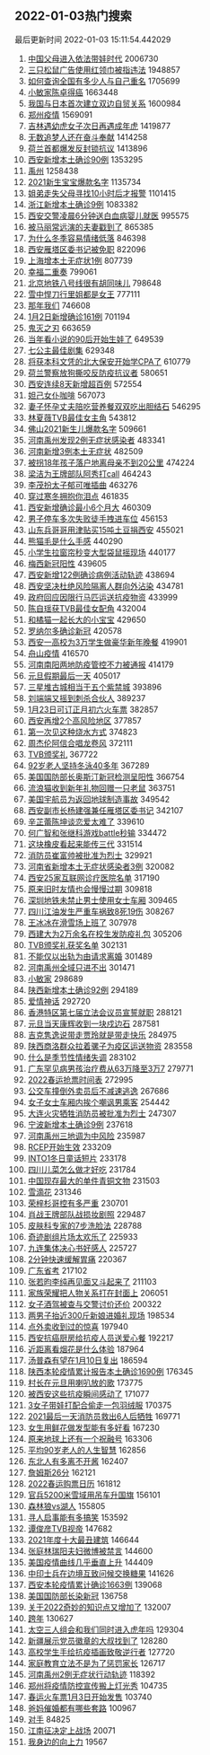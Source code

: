 ## 2022-01-03热门搜索 
最后更新时间 2022-01-03 15:11:54.442029 
1. [中国父母进入依法带娃时代](https://s.weibo.com/weibo?q=%23%E4%B8%AD%E5%9B%BD%E7%88%B6%E6%AF%8D%E8%BF%9B%E5%85%A5%E4%BE%9D%E6%B3%95%E5%B8%A6%E5%A8%83%E6%97%B6%E4%BB%A3%23&Refer=top) 2006730
1. [三只松鼠广告使用红领巾被指违法](https://s.weibo.com/weibo?q=%23%E4%B8%89%E5%8F%AA%E6%9D%BE%E9%BC%A0%E5%B9%BF%E5%91%8A%E4%BD%BF%E7%94%A8%E7%BA%A2%E9%A2%86%E5%B7%BE%E8%A2%AB%E6%8C%87%E8%BF%9D%E6%B3%95%23&Refer=top) 1948857
1. [如何查询全国有多少人与自己重名](https://s.weibo.com/weibo?q=%23%E5%A6%82%E4%BD%95%E6%9F%A5%E8%AF%A2%E5%85%A8%E5%9B%BD%E6%9C%89%E5%A4%9A%E5%B0%91%E4%BA%BA%E4%B8%8E%E8%87%AA%E5%B7%B1%E9%87%8D%E5%90%8D%23&Refer=top) 1705699
1. [小敏家陈卓得癌](https://s.weibo.com/weibo?q=%23%E5%B0%8F%E6%95%8F%E5%AE%B6%E9%99%88%E5%8D%93%E5%BE%97%E7%99%8C%23&Refer=top) 1663448
1. [我国与日本首次建立双边自贸关系](https://s.weibo.com/weibo?q=%23%E6%88%91%E5%9B%BD%E4%B8%8E%E6%97%A5%E6%9C%AC%E9%A6%96%E6%AC%A1%E5%BB%BA%E7%AB%8B%E5%8F%8C%E8%BE%B9%E8%87%AA%E8%B4%B8%E5%85%B3%E7%B3%BB%23&Refer=top) 1600984
1. [郑州疫情](https://s.weibo.com/weibo?q=%E9%83%91%E5%B7%9E%E7%96%AB%E6%83%85&Refer=top) 1569091
1. [吉林遇幼虎女子次日再遇成年虎](https://s.weibo.com/weibo?q=%23%E5%90%89%E6%9E%97%E9%81%87%E5%B9%BC%E8%99%8E%E5%A5%B3%E5%AD%90%E6%AC%A1%E6%97%A5%E5%86%8D%E9%81%87%E6%88%90%E5%B9%B4%E8%99%8E%23&Refer=top) 1419877
1. [无数追梦人还在奋斗奉献](https://s.weibo.com/weibo?q=%23%E6%97%A0%E6%95%B0%E8%BF%BD%E6%A2%A6%E4%BA%BA%E8%BF%98%E5%9C%A8%E5%A5%8B%E6%96%97%E5%A5%89%E7%8C%AE%23&Refer=top) 1414258
1. [荷兰首都爆发反封锁抗议](https://s.weibo.com/weibo?q=%23%E8%8D%B7%E5%85%B0%E9%A6%96%E9%83%BD%E7%88%86%E5%8F%91%E5%8F%8D%E5%B0%81%E9%94%81%E6%8A%97%E8%AE%AE%23&Refer=top) 1413896
1. [西安新增本土确诊90例](https://s.weibo.com/weibo?q=%23%E8%A5%BF%E5%AE%89%E6%96%B0%E5%A2%9E%E6%9C%AC%E5%9C%9F%E7%A1%AE%E8%AF%8A90%E4%BE%8B%23&Refer=top) 1353295
1. [禹州](https://s.weibo.com/weibo?q=%E7%A6%B9%E5%B7%9E&Refer=top) 1258438
1. [2021新生宝宝爆款名字](https://s.weibo.com/weibo?q=%232021%E6%96%B0%E7%94%9F%E5%AE%9D%E5%AE%9D%E7%88%86%E6%AC%BE%E5%90%8D%E5%AD%97%23&Refer=top) 1135734
1. [姐弟走失父母寻找10小时后才报警](https://s.weibo.com/weibo?q=%23%E5%A7%90%E5%BC%9F%E8%B5%B0%E5%A4%B1%E7%88%B6%E6%AF%8D%E5%AF%BB%E6%89%BE10%E5%B0%8F%E6%97%B6%E5%90%8E%E6%89%8D%E6%8A%A5%E8%AD%A6%23&Refer=top) 1101415
1. [浙江新增本土确诊9例](https://s.weibo.com/weibo?q=%E6%B5%99%E6%B1%9F%E6%96%B0%E5%A2%9E%E6%9C%AC%E5%9C%9F%E7%A1%AE%E8%AF%8A9%E4%BE%8B&Refer=top) 1083382
1. [西安交警凌晨6分钟送白血病婴儿就医](https://s.weibo.com/weibo?q=%23%E8%A5%BF%E5%AE%89%E4%BA%A4%E8%AD%A6%E5%87%8C%E6%99%A86%E5%88%86%E9%92%9F%E9%80%81%E7%99%BD%E8%A1%80%E7%97%85%E5%A9%B4%E5%84%BF%E5%B0%B1%E5%8C%BB%23&Refer=top) 995575
1. [被马丽常远演的夫妻戳到了](https://s.weibo.com/weibo?q=%23%E8%A2%AB%E9%A9%AC%E4%B8%BD%E5%B8%B8%E8%BF%9C%E6%BC%94%E7%9A%84%E5%A4%AB%E5%A6%BB%E6%88%B3%E5%88%B0%E4%BA%86%23&Refer=top) 865385
1. [为什么冬季容易情绪低落](https://s.weibo.com/weibo?q=%23%E4%B8%BA%E4%BB%80%E4%B9%88%E5%86%AC%E5%AD%A3%E5%AE%B9%E6%98%93%E6%83%85%E7%BB%AA%E4%BD%8E%E8%90%BD%23&Refer=top) 846398
1. [西安雁塔区委书记被免职](https://s.weibo.com/weibo?q=%23%E8%A5%BF%E5%AE%89%E9%9B%81%E5%A1%94%E5%8C%BA%E5%A7%94%E4%B9%A6%E8%AE%B0%E8%A2%AB%E5%85%8D%E8%81%8C%23&Refer=top) 822096
1. [上海增本土无症状1例](https://s.weibo.com/weibo?q=%23%E4%B8%8A%E6%B5%B7%E5%A2%9E%E6%9C%AC%E5%9C%9F%E6%97%A0%E7%97%87%E7%8A%B61%E4%BE%8B%23&Refer=top) 807739
1. [幸福二重奏](https://s.weibo.com/weibo?q=%E5%B9%B8%E7%A6%8F%E4%BA%8C%E9%87%8D%E5%A5%8F&Refer=top) 799061
1. [北京地铁八号线很有胡同味儿](https://s.weibo.com/weibo?q=%23%E5%8C%97%E4%BA%AC%E5%9C%B0%E9%93%81%E5%85%AB%E5%8F%B7%E7%BA%BF%E5%BE%88%E6%9C%89%E8%83%A1%E5%90%8C%E5%91%B3%E5%84%BF%23&Refer=top) 798648
1. [雪中悍刀行里姐都是女王](https://s.weibo.com/weibo?q=%23%E9%9B%AA%E4%B8%AD%E6%82%8D%E5%88%80%E8%A1%8C%E9%87%8C%E5%A7%90%E9%83%BD%E6%98%AF%E5%A5%B3%E7%8E%8B%23&Refer=top) 777111
1. [那年我们](https://s.weibo.com/weibo?q=%E9%82%A3%E5%B9%B4%E6%88%91%E4%BB%AC&Refer=top) 746608
1. [1月2日新增确诊161例](https://s.weibo.com/weibo?q=%231%E6%9C%882%E6%97%A5%E6%96%B0%E5%A2%9E%E7%A1%AE%E8%AF%8A161%E4%BE%8B%23&Refer=top) 701194
1. [鬼灭之刃](https://s.weibo.com/weibo?q=%E9%AC%BC%E7%81%AD%E4%B9%8B%E5%88%83&Refer=top) 663659
1. [当年看小说的90后开始生娃了](https://s.weibo.com/weibo?q=%23%E5%BD%93%E5%B9%B4%E7%9C%8B%E5%B0%8F%E8%AF%B4%E7%9A%8490%E5%90%8E%E5%BC%80%E5%A7%8B%E7%94%9F%E5%A8%83%E4%BA%86%23&Refer=top) 649539
1. [七公主最佳剧集](https://s.weibo.com/weibo?q=%E4%B8%83%E5%85%AC%E4%B8%BB%E6%9C%80%E4%BD%B3%E5%89%A7%E9%9B%86&Refer=top) 629348
1. [将获本科文凭的北大保安开始学CPA了](https://s.weibo.com/weibo?q=%23%E5%B0%86%E8%8E%B7%E6%9C%AC%E7%A7%91%E6%96%87%E5%87%AD%E7%9A%84%E5%8C%97%E5%A4%A7%E4%BF%9D%E5%AE%89%E5%BC%80%E5%A7%8B%E5%AD%A6CPA%E4%BA%86%23&Refer=top) 610779
1. [荷兰警察放狗撕咬反防疫抗议者](https://s.weibo.com/weibo?q=%23%E8%8D%B7%E5%85%B0%E8%AD%A6%E5%AF%9F%E6%94%BE%E7%8B%97%E6%92%95%E5%92%AC%E5%8F%8D%E9%98%B2%E7%96%AB%E6%8A%97%E8%AE%AE%E8%80%85%23&Refer=top) 580651
1. [西安连续8天新增超百例](https://s.weibo.com/weibo?q=%23%E8%A5%BF%E5%AE%89%E8%BF%9E%E7%BB%AD8%E5%A4%A9%E6%96%B0%E5%A2%9E%E8%B6%85%E7%99%BE%E4%BE%8B%23&Refer=top) 572554
1. [妲己女仆咖啡](https://s.weibo.com/weibo?q=%23%E5%A6%B2%E5%B7%B1%E5%A5%B3%E4%BB%86%E5%92%96%E5%95%A1%23&Refer=top) 567073
1. [妻子怀孕丈夫陪吃营养餐双双吃出胆结石](https://s.weibo.com/weibo?q=%23%E5%A6%BB%E5%AD%90%E6%80%80%E5%AD%95%E4%B8%88%E5%A4%AB%E9%99%AA%E5%90%83%E8%90%A5%E5%85%BB%E9%A4%90%E5%8F%8C%E5%8F%8C%E5%90%83%E5%87%BA%E8%83%86%E7%BB%93%E7%9F%B3%23&Refer=top) 546295
1. [林夏薇TVB最佳女主角](https://s.weibo.com/weibo?q=%23%E6%9E%97%E5%A4%8F%E8%96%87TVB%E6%9C%80%E4%BD%B3%E5%A5%B3%E4%B8%BB%E8%A7%92%23&Refer=top) 543812
1. [佛山2021新生儿爆款名字](https://s.weibo.com/weibo?q=%E4%BD%9B%E5%B1%B12021%E6%96%B0%E7%94%9F%E5%84%BF%E7%88%86%E6%AC%BE%E5%90%8D%E5%AD%97&Refer=top) 509661
1. [河南禹州发现2例无症状感染者](https://s.weibo.com/weibo?q=%E6%B2%B3%E5%8D%97%E7%A6%B9%E5%B7%9E%E5%8F%91%E7%8E%B02%E4%BE%8B%E6%97%A0%E7%97%87%E7%8A%B6%E6%84%9F%E6%9F%93%E8%80%85&Refer=top) 483341
1. [河南新增3例本土无症状](https://s.weibo.com/weibo?q=%23%E6%B2%B3%E5%8D%97%E6%96%B0%E5%A2%9E3%E4%BE%8B%E6%9C%AC%E5%9C%9F%E6%97%A0%E7%97%87%E7%8A%B6%23&Refer=top) 482509
1. [被拐18年孩子落户地离母亲不到20公里](https://s.weibo.com/weibo?q=%23%E8%A2%AB%E6%8B%9018%E5%B9%B4%E5%AD%A9%E5%AD%90%E8%90%BD%E6%88%B7%E5%9C%B0%E7%A6%BB%E6%AF%8D%E4%BA%B2%E4%B8%8D%E5%88%B020%E5%85%AC%E9%87%8C%23&Refer=top) 474224
1. [梁洁为王牌部队阿秀打call](https://s.weibo.com/weibo?q=%E6%A2%81%E6%B4%81%E4%B8%BA%E7%8E%8B%E7%89%8C%E9%83%A8%E9%98%9F%E9%98%BF%E7%A7%80%E6%89%93call&Refer=top) 464243
1. [李茂扮太子郁可唯插曲](https://s.weibo.com/weibo?q=%23%E6%9D%8E%E8%8C%82%E6%89%AE%E5%A4%AA%E5%AD%90%E9%83%81%E5%8F%AF%E5%94%AF%E6%8F%92%E6%9B%B2%23&Refer=top) 463276
1. [穿过寒冬拥抱你泪点](https://s.weibo.com/weibo?q=%23%E7%A9%BF%E8%BF%87%E5%AF%92%E5%86%AC%E6%8B%A5%E6%8A%B1%E4%BD%A0%E6%B3%AA%E7%82%B9%23&Refer=top) 461835
1. [西安新增确诊最小6个月大](https://s.weibo.com/weibo?q=%23%E8%A5%BF%E5%AE%89%E6%96%B0%E5%A2%9E%E7%A1%AE%E8%AF%8A%E6%9C%80%E5%B0%8F6%E4%B8%AA%E6%9C%88%E5%A4%A7%23&Refer=top) 460309
1. [男子停车多次失败徒手拽进车位](https://s.weibo.com/weibo?q=%23%E7%94%B7%E5%AD%90%E5%81%9C%E8%BD%A6%E5%A4%9A%E6%AC%A1%E5%A4%B1%E8%B4%A5%E5%BE%92%E6%89%8B%E6%8B%BD%E8%BF%9B%E8%BD%A6%E4%BD%8D%23&Refer=top) 456153
1. [山东兵哥哥用津贴买15吨土豆捐西安](https://s.weibo.com/weibo?q=%23%E5%B1%B1%E4%B8%9C%E5%85%B5%E5%93%A5%E5%93%A5%E7%94%A8%E6%B4%A5%E8%B4%B4%E4%B9%B015%E5%90%A8%E5%9C%9F%E8%B1%86%E6%8D%90%E8%A5%BF%E5%AE%89%23&Refer=top) 455021
1. [熊猫毛是什么手感](https://s.weibo.com/weibo?q=%23%E7%86%8A%E7%8C%AB%E6%AF%9B%E6%98%AF%E4%BB%80%E4%B9%88%E6%89%8B%E6%84%9F%23&Refer=top) 440290
1. [小学生拉窗帘秒变大型袋鼠摇现场](https://s.weibo.com/weibo?q=%23%E5%B0%8F%E5%AD%A6%E7%94%9F%E6%8B%89%E7%AA%97%E5%B8%98%E7%A7%92%E5%8F%98%E5%A4%A7%E5%9E%8B%E8%A2%8B%E9%BC%A0%E6%91%87%E7%8E%B0%E5%9C%BA%23&Refer=top) 440177
1. [梅西新冠阳性](https://s.weibo.com/weibo?q=%23%E6%A2%85%E8%A5%BF%E6%96%B0%E5%86%A0%E9%98%B3%E6%80%A7%23&Refer=top) 439605
1. [西安新增122例确诊病例活动轨迹](https://s.weibo.com/weibo?q=%23%E8%A5%BF%E5%AE%89%E6%96%B0%E5%A2%9E122%E4%BE%8B%E7%A1%AE%E8%AF%8A%E7%97%85%E4%BE%8B%E6%B4%BB%E5%8A%A8%E8%BD%A8%E8%BF%B9%23&Refer=top) 438694
1. [西安坚决杜绝风险隔离人群向外沾染](https://s.weibo.com/weibo?q=%23%E8%A5%BF%E5%AE%89%E5%9D%9A%E5%86%B3%E6%9D%9C%E7%BB%9D%E9%A3%8E%E9%99%A9%E9%9A%94%E7%A6%BB%E4%BA%BA%E7%BE%A4%E5%90%91%E5%A4%96%E6%B2%BE%E6%9F%93%23&Refer=top) 434781
1. [政府回应因限行马匹运送抗疫物资](https://s.weibo.com/weibo?q=%23%E6%94%BF%E5%BA%9C%E5%9B%9E%E5%BA%94%E5%9B%A0%E9%99%90%E8%A1%8C%E9%A9%AC%E5%8C%B9%E8%BF%90%E9%80%81%E6%8A%97%E7%96%AB%E7%89%A9%E8%B5%84%23&Refer=top) 433999
1. [陈自瑶获TVB最佳女配角](https://s.weibo.com/weibo?q=%E9%99%88%E8%87%AA%E7%91%B6%E8%8E%B7TVB%E6%9C%80%E4%BD%B3%E5%A5%B3%E9%85%8D%E8%A7%92&Refer=top) 432004
1. [和橘猫一起长大的小宝宝](https://s.weibo.com/weibo?q=%E5%92%8C%E6%A9%98%E7%8C%AB%E4%B8%80%E8%B5%B7%E9%95%BF%E5%A4%A7%E7%9A%84%E5%B0%8F%E5%AE%9D%E5%AE%9D&Refer=top) 429650
1. [罗纳尔多确诊新冠](https://s.weibo.com/weibo?q=%23%E7%BD%97%E7%BA%B3%E5%B0%94%E5%A4%9A%E7%A1%AE%E8%AF%8A%E6%96%B0%E5%86%A0%23&Refer=top) 420578
1. [西安一高校为3万学生做豪华新年晚餐](https://s.weibo.com/weibo?q=%23%E8%A5%BF%E5%AE%89%E4%B8%80%E9%AB%98%E6%A0%A1%E4%B8%BA3%E4%B8%87%E5%AD%A6%E7%94%9F%E5%81%9A%E8%B1%AA%E5%8D%8E%E6%96%B0%E5%B9%B4%E6%99%9A%E9%A4%90%23&Refer=top) 419901
1. [舟山疫情](https://s.weibo.com/weibo?q=%E8%88%9F%E5%B1%B1%E7%96%AB%E6%83%85&Refer=top) 416570
1. [河南南阳两地防疫管控不力被通报](https://s.weibo.com/weibo?q=%23%E6%B2%B3%E5%8D%97%E5%8D%97%E9%98%B3%E4%B8%A4%E5%9C%B0%E9%98%B2%E7%96%AB%E7%AE%A1%E6%8E%A7%E4%B8%8D%E5%8A%9B%E8%A2%AB%E9%80%9A%E6%8A%A5%23&Refer=top) 414179
1. [元旦假期最后一天](https://s.weibo.com/weibo?q=%23%E5%85%83%E6%97%A6%E5%81%87%E6%9C%9F%E6%9C%80%E5%90%8E%E4%B8%80%E5%A4%A9%23&Refer=top) 405017
1. [三星堆古城相当于五个紫禁城](https://s.weibo.com/weibo?q=%23%E4%B8%89%E6%98%9F%E5%A0%86%E5%8F%A4%E5%9F%8E%E7%9B%B8%E5%BD%93%E4%BA%8E%E4%BA%94%E4%B8%AA%E7%B4%AB%E7%A6%81%E5%9F%8E%23&Refer=top) 393896
1. [刘端端又摇到刺杀合伙人](https://s.weibo.com/weibo?q=%23%E5%88%98%E7%AB%AF%E7%AB%AF%E5%8F%88%E6%91%87%E5%88%B0%E5%88%BA%E6%9D%80%E5%90%88%E4%BC%99%E4%BA%BA%23&Refer=top) 389237
1. [1月23日可订正月初六火车票](https://s.weibo.com/weibo?q=%231%E6%9C%8823%E6%97%A5%E5%8F%AF%E8%AE%A2%E6%AD%A3%E6%9C%88%E5%88%9D%E5%85%AD%E7%81%AB%E8%BD%A6%E7%A5%A8%23&Refer=top) 382857
1. [西安再增2个高风险地区](https://s.weibo.com/weibo?q=%23%E8%A5%BF%E5%AE%89%E5%86%8D%E5%A2%9E2%E4%B8%AA%E9%AB%98%E9%A3%8E%E9%99%A9%E5%9C%B0%E5%8C%BA%23&Refer=top) 377857
1. [第一次见这种烧水方式](https://s.weibo.com/weibo?q=%23%E7%AC%AC%E4%B8%80%E6%AC%A1%E8%A7%81%E8%BF%99%E7%A7%8D%E7%83%A7%E6%B0%B4%E6%96%B9%E5%BC%8F%23&Refer=top) 374823
1. [周杰伦阿信合唱龙卷风](https://s.weibo.com/weibo?q=%23%E5%91%A8%E6%9D%B0%E4%BC%A6%E9%98%BF%E4%BF%A1%E5%90%88%E5%94%B1%E9%BE%99%E5%8D%B7%E9%A3%8E%23&Refer=top) 372111
1. [TVB颁奖礼](https://s.weibo.com/weibo?q=TVB%E9%A2%81%E5%A5%96%E7%A4%BC&Refer=top) 367722
1. [92岁老人坚持冬泳40多年](https://s.weibo.com/weibo?q=%2392%E5%B2%81%E8%80%81%E4%BA%BA%E5%9D%9A%E6%8C%81%E5%86%AC%E6%B3%B340%E5%A4%9A%E5%B9%B4%23&Refer=top) 367289
1. [美国国防部长奥斯汀新冠检测呈阳性](https://s.weibo.com/weibo?q=%23%E7%BE%8E%E5%9B%BD%E5%9B%BD%E9%98%B2%E9%83%A8%E9%95%BF%E5%A5%A5%E6%96%AF%E6%B1%80%E6%96%B0%E5%86%A0%E6%A3%80%E6%B5%8B%E5%91%88%E9%98%B3%E6%80%A7%23&Refer=top) 366754
1. [流浪猫收到新年礼物回赠一只老鼠](https://s.weibo.com/weibo?q=%23%E6%B5%81%E6%B5%AA%E7%8C%AB%E6%94%B6%E5%88%B0%E6%96%B0%E5%B9%B4%E7%A4%BC%E7%89%A9%E5%9B%9E%E8%B5%A0%E4%B8%80%E5%8F%AA%E8%80%81%E9%BC%A0%23&Refer=top) 363751
1. [美国宇航员为返回地球制造事故](https://s.weibo.com/weibo?q=%23%E7%BE%8E%E5%9B%BD%E5%AE%87%E8%88%AA%E5%91%98%E4%B8%BA%E8%BF%94%E5%9B%9E%E5%9C%B0%E7%90%83%E5%88%B6%E9%80%A0%E4%BA%8B%E6%95%85%23&Refer=top) 349542
1. [西安副市长杨建强兼任雁塔区委书记](https://s.weibo.com/weibo?q=%23%E8%A5%BF%E5%AE%89%E5%89%AF%E5%B8%82%E9%95%BF%E6%9D%A8%E5%BB%BA%E5%BC%BA%E5%85%BC%E4%BB%BB%E9%9B%81%E5%A1%94%E5%8C%BA%E5%A7%94%E4%B9%A6%E8%AE%B0%23&Refer=top) 342107
1. [辛芷蕾陈坤谈恋爱太难了](https://s.weibo.com/weibo?q=%23%E8%BE%9B%E8%8A%B7%E8%95%BE%E9%99%88%E5%9D%A4%E8%B0%88%E6%81%8B%E7%88%B1%E5%A4%AA%E9%9A%BE%E4%BA%86%23&Refer=top) 339610
1. [何广智和张继科游戏battle秒输](https://s.weibo.com/weibo?q=%E4%BD%95%E5%B9%BF%E6%99%BA%E5%92%8C%E5%BC%A0%E7%BB%A7%E7%A7%91%E6%B8%B8%E6%88%8Fbattle%E7%A7%92%E8%BE%93&Refer=top) 334472
1. [这块橡皮看起来能传三代](https://s.weibo.com/weibo?q=%23%E8%BF%99%E5%9D%97%E6%A9%A1%E7%9A%AE%E7%9C%8B%E8%B5%B7%E6%9D%A5%E8%83%BD%E4%BC%A0%E4%B8%89%E4%BB%A3%23&Refer=top) 331514
1. [消防员崔富帅被批准为烈士](https://s.weibo.com/weibo?q=%23%E6%B6%88%E9%98%B2%E5%91%98%E5%B4%94%E5%AF%8C%E5%B8%85%E8%A2%AB%E6%89%B9%E5%87%86%E4%B8%BA%E7%83%88%E5%A3%AB%23&Refer=top) 329921
1. [河南省新增本土无症状感染者3例](https://s.weibo.com/weibo?q=%23%E6%B2%B3%E5%8D%97%E7%9C%81%E6%96%B0%E5%A2%9E%E6%9C%AC%E5%9C%9F%E6%97%A0%E7%97%87%E7%8A%B6%E6%84%9F%E6%9F%93%E8%80%853%E4%BE%8B%23&Refer=top) 320082
1. [西安25家互联网诊疗医院名单](https://s.weibo.com/weibo?q=%23%E8%A5%BF%E5%AE%8925%E5%AE%B6%E4%BA%92%E8%81%94%E7%BD%91%E8%AF%8A%E7%96%97%E5%8C%BB%E9%99%A2%E5%90%8D%E5%8D%95%23&Refer=top) 317190
1. [原来旧时友情也会慢慢过期](https://s.weibo.com/weibo?q=%23%E5%8E%9F%E6%9D%A5%E6%97%A7%E6%97%B6%E5%8F%8B%E6%83%85%E4%B9%9F%E4%BC%9A%E6%85%A2%E6%85%A2%E8%BF%87%E6%9C%9F%23&Refer=top) 309818
1. [深圳地铁未禁止男士使用女士车厢](https://s.weibo.com/weibo?q=%23%E6%B7%B1%E5%9C%B3%E5%9C%B0%E9%93%81%E6%9C%AA%E7%A6%81%E6%AD%A2%E7%94%B7%E5%A3%AB%E4%BD%BF%E7%94%A8%E5%A5%B3%E5%A3%AB%E8%BD%A6%E5%8E%A2%23&Refer=top) 309465
1. [四川江油发生严重车祸致8死19伤](https://s.weibo.com/weibo?q=%23%E5%9B%9B%E5%B7%9D%E6%B1%9F%E6%B2%B9%E5%8F%91%E7%94%9F%E4%B8%A5%E9%87%8D%E8%BD%A6%E7%A5%B8%E8%87%B48%E6%AD%BB19%E4%BC%A4%23&Refer=top) 308267
1. [王冰冰在滑雪场上班了](https://s.weibo.com/weibo?q=%23%E7%8E%8B%E5%86%B0%E5%86%B0%E5%9C%A8%E6%BB%91%E9%9B%AA%E5%9C%BA%E4%B8%8A%E7%8F%AD%E4%BA%86%23&Refer=top) 307978
1. [西建大为2万余名在校生发防疫礼包](https://s.weibo.com/weibo?q=%23%E8%A5%BF%E5%BB%BA%E5%A4%A7%E4%B8%BA2%E4%B8%87%E4%BD%99%E5%90%8D%E5%9C%A8%E6%A0%A1%E7%94%9F%E5%8F%91%E9%98%B2%E7%96%AB%E7%A4%BC%E5%8C%85%23&Refer=top) 305206
1. [TVB颁奖礼获奖名单](https://s.weibo.com/weibo?q=%23TVB%E9%A2%81%E5%A5%96%E7%A4%BC%E8%8E%B7%E5%A5%96%E5%90%8D%E5%8D%95%23&Refer=top) 302131
1. [不能仅以出轨为由请求离婚](https://s.weibo.com/weibo?q=%23%E4%B8%8D%E8%83%BD%E4%BB%85%E4%BB%A5%E5%87%BA%E8%BD%A8%E4%B8%BA%E7%94%B1%E8%AF%B7%E6%B1%82%E7%A6%BB%E5%A9%9A%23&Refer=top) 301489
1. [河南禹州全域只进不出](https://s.weibo.com/weibo?q=%23%E6%B2%B3%E5%8D%97%E7%A6%B9%E5%B7%9E%E5%85%A8%E5%9F%9F%E5%8F%AA%E8%BF%9B%E4%B8%8D%E5%87%BA%23&Refer=top) 301471
1. [小敏家](https://s.weibo.com/weibo?q=%E5%B0%8F%E6%95%8F%E5%AE%B6&Refer=top) 298689
1. [陕西新增本土确诊92例](https://s.weibo.com/weibo?q=%23%E9%99%95%E8%A5%BF%E6%96%B0%E5%A2%9E%E6%9C%AC%E5%9C%9F%E7%A1%AE%E8%AF%8A92%E4%BE%8B%23&Refer=top) 294189
1. [爱情神话](https://s.weibo.com/weibo?q=%E7%88%B1%E6%83%85%E7%A5%9E%E8%AF%9D&Refer=top) 292720
1. [香港特区第七届立法会议员宣誓就职](https://s.weibo.com/weibo?q=%E9%A6%99%E6%B8%AF%E7%89%B9%E5%8C%BA%E7%AC%AC%E4%B8%83%E5%B1%8A%E7%AB%8B%E6%B3%95%E4%BC%9A%E8%AE%AE%E5%91%98%E5%AE%A3%E8%AA%93%E5%B0%B1%E8%81%8C&Refer=top) 288121
1. [元旦当天康辉收到一块戍边石](https://s.weibo.com/weibo?q=%23%E5%85%83%E6%97%A6%E5%BD%93%E5%A4%A9%E5%BA%B7%E8%BE%89%E6%94%B6%E5%88%B0%E4%B8%80%E5%9D%97%E6%88%8D%E8%BE%B9%E7%9F%B3%23&Refer=top) 287581
1. [吉克隽逸说带走贾玲就是带走快乐](https://s.weibo.com/weibo?q=%23%E5%90%89%E5%85%8B%E9%9A%BD%E9%80%B8%E8%AF%B4%E5%B8%A6%E8%B5%B0%E8%B4%BE%E7%8E%B2%E5%B0%B1%E6%98%AF%E5%B8%A6%E8%B5%B0%E5%BF%AB%E4%B9%90%23&Refer=top) 284975
1. [陕西商洛群众拉着骡子为疫区运送物资](https://s.weibo.com/weibo?q=%E9%99%95%E8%A5%BF%E5%95%86%E6%B4%9B%E7%BE%A4%E4%BC%97%E6%8B%89%E7%9D%80%E9%AA%A1%E5%AD%90%E4%B8%BA%E7%96%AB%E5%8C%BA%E8%BF%90%E9%80%81%E7%89%A9%E8%B5%84&Refer=top) 283558
1. [什么是季节性情绪失调](https://s.weibo.com/weibo?q=%23%E4%BB%80%E4%B9%88%E6%98%AF%E5%AD%A3%E8%8A%82%E6%80%A7%E6%83%85%E7%BB%AA%E5%A4%B1%E8%B0%83%23&Refer=top) 283102
1. [广东罕见病男孩治疗费从63万降至3万7](https://s.weibo.com/weibo?q=%23%E5%B9%BF%E4%B8%9C%E7%BD%95%E8%A7%81%E7%97%85%E7%94%B7%E5%AD%A9%E6%B2%BB%E7%96%97%E8%B4%B9%E4%BB%8E63%E4%B8%87%E9%99%8D%E8%87%B33%E4%B8%877%23&Refer=top) 279771
1. [2022春运抢票时间表](https://s.weibo.com/weibo?q=%232022%E6%98%A5%E8%BF%90%E6%8A%A2%E7%A5%A8%E6%97%B6%E9%97%B4%E8%A1%A8%23&Refer=top) 272995
1. [公交车撞倒外卖员后不减速逃逸](https://s.weibo.com/weibo?q=%23%E5%85%AC%E4%BA%A4%E8%BD%A6%E6%92%9E%E5%80%92%E5%A4%96%E5%8D%96%E5%91%98%E5%90%8E%E4%B8%8D%E5%87%8F%E9%80%9F%E9%80%83%E9%80%B8%23&Refer=top) 267686
1. [女子女士车厢内挨个嘲讽男乘客](https://s.weibo.com/weibo?q=%23%E5%A5%B3%E5%AD%90%E5%A5%B3%E5%A3%AB%E8%BD%A6%E5%8E%A2%E5%86%85%E6%8C%A8%E4%B8%AA%E5%98%B2%E8%AE%BD%E7%94%B7%E4%B9%98%E5%AE%A2%23&Refer=top) 254442
1. [大连火灾牺牲消防员被批准为烈士](https://s.weibo.com/weibo?q=%23%E5%A4%A7%E8%BF%9E%E7%81%AB%E7%81%BE%E7%89%BA%E7%89%B2%E6%B6%88%E9%98%B2%E5%91%98%E8%A2%AB%E6%89%B9%E5%87%86%E4%B8%BA%E7%83%88%E5%A3%AB%23&Refer=top) 247307
1. [宁波新增本土确诊9例](https://s.weibo.com/weibo?q=%23%E5%AE%81%E6%B3%A2%E6%96%B0%E5%A2%9E%E6%9C%AC%E5%9C%9F%E7%A1%AE%E8%AF%8A9%E4%BE%8B%23&Refer=top) 237618
1. [河南禹州三地调为中风险](https://s.weibo.com/weibo?q=%23%E6%B2%B3%E5%8D%97%E7%A6%B9%E5%B7%9E%E4%B8%89%E5%9C%B0%E8%B0%83%E4%B8%BA%E4%B8%AD%E9%A3%8E%E9%99%A9%23&Refer=top) 235987
1. [RCEP开始生效](https://s.weibo.com/weibo?q=RCEP%E5%BC%80%E5%A7%8B%E7%94%9F%E6%95%88&Refer=top) 233209
1. [INTO1冬日童话短片](https://s.weibo.com/weibo?q=%23INTO1%E5%86%AC%E6%97%A5%E7%AB%A5%E8%AF%9D%E7%9F%AD%E7%89%87%23&Refer=top) 233178
1. [四川儿菜怎么做才好吃](https://s.weibo.com/weibo?q=%23%E5%9B%9B%E5%B7%9D%E5%84%BF%E8%8F%9C%E6%80%8E%E4%B9%88%E5%81%9A%E6%89%8D%E5%A5%BD%E5%90%83%23&Refer=top) 231784
1. [中国现存最大的单件青铜文物](https://s.weibo.com/weibo?q=%23%E4%B8%AD%E5%9B%BD%E7%8E%B0%E5%AD%98%E6%9C%80%E5%A4%A7%E7%9A%84%E5%8D%95%E4%BB%B6%E9%9D%92%E9%93%9C%E6%96%87%E7%89%A9%23&Refer=top) 231503
1. [雪滴花](https://s.weibo.com/weibo?q=%E9%9B%AA%E6%BB%B4%E8%8A%B1&Refer=top) 231346
1. [荣梓杉哥控有多严重](https://s.weibo.com/weibo?q=%23%E8%8D%A3%E6%A2%93%E6%9D%89%E5%93%A5%E6%8E%A7%E6%9C%89%E5%A4%9A%E4%B8%A5%E9%87%8D%23&Refer=top) 230701
1. [肖战王牌部队战损妆剧照](https://s.weibo.com/weibo?q=%23%E8%82%96%E6%88%98%E7%8E%8B%E7%89%8C%E9%83%A8%E9%98%9F%E6%88%98%E6%8D%9F%E5%A6%86%E5%89%A7%E7%85%A7%23&Refer=top) 229487
1. [皮肤科专家的7步洗脸法](https://s.weibo.com/weibo?q=%23%E7%9A%AE%E8%82%A4%E7%A7%91%E4%B8%93%E5%AE%B6%E7%9A%847%E6%AD%A5%E6%B4%97%E8%84%B8%E6%B3%95%23&Refer=top) 228788
1. [奇迹剧组片场太欢乐了](https://s.weibo.com/weibo?q=%23%E5%A5%87%E8%BF%B9%E5%89%A7%E7%BB%84%E7%89%87%E5%9C%BA%E5%A4%AA%E6%AC%A2%E4%B9%90%E4%BA%86%23&Refer=top) 225933
1. [九连集体决心书好感人](https://s.weibo.com/weibo?q=%23%E4%B9%9D%E8%BF%9E%E9%9B%86%E4%BD%93%E5%86%B3%E5%BF%83%E4%B9%A6%E5%A5%BD%E6%84%9F%E4%BA%BA%23&Refer=top) 225727
1. [2分钟快速缓解胃痛](https://s.weibo.com/weibo?q=%232%E5%88%86%E9%92%9F%E5%BF%AB%E9%80%9F%E7%BC%93%E8%A7%A3%E8%83%83%E7%97%9B%23&Refer=top) 220367
1. [广东省考](https://s.weibo.com/weibo?q=%E5%B9%BF%E4%B8%9C%E7%9C%81%E8%80%83&Refer=top) 217102
1. [张若昀李纯再见面又斗起来了](https://s.weibo.com/weibo?q=%23%E5%BC%A0%E8%8B%A5%E6%98%80%E6%9D%8E%E7%BA%AF%E5%86%8D%E8%A7%81%E9%9D%A2%E5%8F%88%E6%96%97%E8%B5%B7%E6%9D%A5%E4%BA%86%23&Refer=top) 211103
1. [家族荣耀把人物关系打在封面上](https://s.weibo.com/weibo?q=%23%E5%AE%B6%E6%97%8F%E8%8D%A3%E8%80%80%E6%8A%8A%E4%BA%BA%E7%89%A9%E5%85%B3%E7%B3%BB%E6%89%93%E5%9C%A8%E5%B0%81%E9%9D%A2%E4%B8%8A%23&Refer=top) 206051
1. [女子酒驾被查与交警讨价还价](https://s.weibo.com/weibo?q=%23%E5%A5%B3%E5%AD%90%E9%85%92%E9%A9%BE%E8%A2%AB%E6%9F%A5%E4%B8%8E%E4%BA%A4%E8%AD%A6%E8%AE%A8%E4%BB%B7%E8%BF%98%E4%BB%B7%23&Refer=top) 200322
1. [两男子抬近300斤新娘进婚礼现场](https://s.weibo.com/weibo?q=%23%E4%B8%A4%E7%94%B7%E5%AD%90%E6%8A%AC%E8%BF%91300%E6%96%A4%E6%96%B0%E5%A8%98%E8%BF%9B%E5%A9%9A%E7%A4%BC%E7%8E%B0%E5%9C%BA%23&Refer=top) 198534
1. [点外卖收到过的惊喜](https://s.weibo.com/weibo?q=%23%E7%82%B9%E5%A4%96%E5%8D%96%E6%94%B6%E5%88%B0%E8%BF%87%E7%9A%84%E6%83%8A%E5%96%9C%23&Refer=top) 197940
1. [西安抗癌厨房给抗疫人员送爱心餐](https://s.weibo.com/weibo?q=%23%E8%A5%BF%E5%AE%89%E6%8A%97%E7%99%8C%E5%8E%A8%E6%88%BF%E7%BB%99%E6%8A%97%E7%96%AB%E4%BA%BA%E5%91%98%E9%80%81%E7%88%B1%E5%BF%83%E9%A4%90%23&Refer=top) 192217
1. [近距离看烟花是什么体验](https://s.weibo.com/weibo?q=%23%E8%BF%91%E8%B7%9D%E7%A6%BB%E7%9C%8B%E7%83%9F%E8%8A%B1%E6%98%AF%E4%BB%80%E4%B9%88%E4%BD%93%E9%AA%8C%23&Refer=top) 187964
1. [汤普森有望在1月10日复出](https://s.weibo.com/weibo?q=%23%E6%B1%A4%E6%99%AE%E6%A3%AE%E6%9C%89%E6%9C%9B%E5%9C%A81%E6%9C%8810%E6%97%A5%E5%A4%8D%E5%87%BA%23&Refer=top) 186594
1. [陕西本轮疫情累计报告本土确诊1690例](https://s.weibo.com/weibo?q=%23%E9%99%95%E8%A5%BF%E6%9C%AC%E8%BD%AE%E7%96%AB%E6%83%85%E7%B4%AF%E8%AE%A1%E6%8A%A5%E5%91%8A%E6%9C%AC%E5%9C%9F%E7%A1%AE%E8%AF%8A1690%E4%BE%8B%23&Refer=top) 176345
1. [村长在元旦用喇叭放的歌](https://s.weibo.com/weibo?q=%23%E6%9D%91%E9%95%BF%E5%9C%A8%E5%85%83%E6%97%A6%E7%94%A8%E5%96%87%E5%8F%AD%E6%94%BE%E7%9A%84%E6%AD%8C%23&Refer=top) 173775
1. [被西安这些抗疫瞬间感动了](https://s.weibo.com/weibo?q=%23%E8%A2%AB%E8%A5%BF%E5%AE%89%E8%BF%99%E4%BA%9B%E6%8A%97%E7%96%AB%E7%9E%AC%E9%97%B4%E6%84%9F%E5%8A%A8%E4%BA%86%23&Refer=top) 171077
1. [3女子带娃打配合偷走一包羽绒服](https://s.weibo.com/weibo?q=%233%E5%A5%B3%E5%AD%90%E5%B8%A6%E5%A8%83%E6%89%93%E9%85%8D%E5%90%88%E5%81%B7%E8%B5%B0%E4%B8%80%E5%8C%85%E7%BE%BD%E7%BB%92%E6%9C%8D%23&Refer=top) 170375
1. [2021最后一天消防员救出6人后牺牲](https://s.weibo.com/weibo?q=%232021%E6%9C%80%E5%90%8E%E4%B8%80%E5%A4%A9%E6%B6%88%E9%98%B2%E5%91%98%E6%95%91%E5%87%BA6%E4%BA%BA%E5%90%8E%E7%89%BA%E7%89%B2%23&Refer=top) 169771
1. [女生用鲜花做发型能有多好看](https://s.weibo.com/weibo?q=%23%E5%A5%B3%E7%94%9F%E7%94%A8%E9%B2%9C%E8%8A%B1%E5%81%9A%E5%8F%91%E5%9E%8B%E8%83%BD%E6%9C%89%E5%A4%9A%E5%A5%BD%E7%9C%8B%23&Refer=top) 167230
1. [原来地球上还有一个祝融号](https://s.weibo.com/weibo?q=%23%E5%8E%9F%E6%9D%A5%E5%9C%B0%E7%90%83%E4%B8%8A%E8%BF%98%E6%9C%89%E4%B8%80%E4%B8%AA%E7%A5%9D%E8%9E%8D%E5%8F%B7%23&Refer=top) 163306
1. [平均90岁老人的人生智慧](https://s.weibo.com/weibo?q=%23%E5%B9%B3%E5%9D%8790%E5%B2%81%E8%80%81%E4%BA%BA%E7%9A%84%E4%BA%BA%E7%94%9F%E6%99%BA%E6%85%A7%23&Refer=top) 162856
1. [东北人有多离不开酱](https://s.weibo.com/weibo?q=%23%E4%B8%9C%E5%8C%97%E4%BA%BA%E6%9C%89%E5%A4%9A%E7%A6%BB%E4%B8%8D%E5%BC%80%E9%85%B1%23&Refer=top) 162407
1. [詹姆斯26分](https://s.weibo.com/weibo?q=%23%E8%A9%B9%E5%A7%86%E6%96%AF26%E5%88%86%23&Refer=top) 162121
1. [2022春运购票日历](https://s.weibo.com/weibo?q=%232022%E6%98%A5%E8%BF%90%E8%B4%AD%E7%A5%A8%E6%97%A5%E5%8E%86%23&Refer=top) 161812
1. [官兵5200米雪域用吊车升国旗](https://s.weibo.com/weibo?q=%23%E5%AE%98%E5%85%B55200%E7%B1%B3%E9%9B%AA%E5%9F%9F%E7%94%A8%E5%90%8A%E8%BD%A6%E5%8D%87%E5%9B%BD%E6%97%97%23&Refer=top) 156101
1. [森林狼vs湖人](https://s.weibo.com/weibo?q=%23%E6%A3%AE%E6%9E%97%E7%8B%BCvs%E6%B9%96%E4%BA%BA%23&Refer=top) 155805
1. [寻人启事能有多搞笑](https://s.weibo.com/weibo?q=%23%E5%AF%BB%E4%BA%BA%E5%90%AF%E4%BA%8B%E8%83%BD%E6%9C%89%E5%A4%9A%E6%90%9E%E7%AC%91%23&Refer=top) 153592
1. [谭俊彦TVB视帝](https://s.weibo.com/weibo?q=%23%E8%B0%AD%E4%BF%8A%E5%BD%A6TVB%E8%A7%86%E5%B8%9D%23&Refer=top) 147682
1. [2021年度十大最丑建筑](https://s.weibo.com/weibo?q=%232021%E5%B9%B4%E5%BA%A6%E5%8D%81%E5%A4%A7%E6%9C%80%E4%B8%91%E5%BB%BA%E7%AD%91%23&Refer=top) 146644
1. [张庭林瑞阳夫妇微博被禁言](https://s.weibo.com/weibo?q=%23%E5%BC%A0%E5%BA%AD%E6%9E%97%E7%91%9E%E9%98%B3%E5%A4%AB%E5%A6%87%E5%BE%AE%E5%8D%9A%E8%A2%AB%E7%A6%81%E8%A8%80%23&Refer=top) 144600
1. [美国疫情曲线几乎垂直上升](https://s.weibo.com/weibo?q=%23%E7%BE%8E%E5%9B%BD%E7%96%AB%E6%83%85%E6%9B%B2%E7%BA%BF%E5%87%A0%E4%B9%8E%E5%9E%82%E7%9B%B4%E4%B8%8A%E5%8D%87%23&Refer=top) 144409
1. [中印士兵在边境互致问候交换糖果](https://s.weibo.com/weibo?q=%23%E4%B8%AD%E5%8D%B0%E5%A3%AB%E5%85%B5%E5%9C%A8%E8%BE%B9%E5%A2%83%E4%BA%92%E8%87%B4%E9%97%AE%E5%80%99%E4%BA%A4%E6%8D%A2%E7%B3%96%E6%9E%9C%23&Refer=top) 141626
1. [西安本轮疫情累计确诊1663例](https://s.weibo.com/weibo?q=%23%E8%A5%BF%E5%AE%89%E6%9C%AC%E8%BD%AE%E7%96%AB%E6%83%85%E7%B4%AF%E8%AE%A1%E7%A1%AE%E8%AF%8A1663%E4%BE%8B%23&Refer=top) 139068
1. [美国国防部长染新冠](https://s.weibo.com/weibo?q=%23%E7%BE%8E%E5%9B%BD%E5%9B%BD%E9%98%B2%E9%83%A8%E9%95%BF%E6%9F%93%E6%96%B0%E5%86%A0%23&Refer=top) 136758
1. [关于2022奇妙的知识点又增加了](https://s.weibo.com/weibo?q=%23%E5%85%B3%E4%BA%8E2022%E5%A5%87%E5%A6%99%E7%9A%84%E7%9F%A5%E8%AF%86%E7%82%B9%E5%8F%88%E5%A2%9E%E5%8A%A0%E4%BA%86%23&Refer=top) 132007
1. [跨年](https://s.weibo.com/weibo?q=%E8%B7%A8%E5%B9%B4&Refer=top) 130627
1. [太空三人组会和我们同时进入虎年吗](https://s.weibo.com/weibo?q=%23%E5%A4%AA%E7%A9%BA%E4%B8%89%E4%BA%BA%E7%BB%84%E4%BC%9A%E5%92%8C%E6%88%91%E4%BB%AC%E5%90%8C%E6%97%B6%E8%BF%9B%E5%85%A5%E8%99%8E%E5%B9%B4%E5%90%97%23&Refer=top) 129304
1. [新疆展示党员徽章的大叔找到了](https://s.weibo.com/weibo?q=%23%E6%96%B0%E7%96%86%E5%B1%95%E7%A4%BA%E5%85%9A%E5%91%98%E5%BE%BD%E7%AB%A0%E7%9A%84%E5%A4%A7%E5%8F%94%E6%89%BE%E5%88%B0%E4%BA%86%23&Refer=top) 128280
1. [高校学生手绘抗疫插画致敬逆行者](https://s.weibo.com/weibo?q=%23%E9%AB%98%E6%A0%A1%E5%AD%A6%E7%94%9F%E6%89%8B%E7%BB%98%E6%8A%97%E7%96%AB%E6%8F%92%E7%94%BB%E8%87%B4%E6%95%AC%E9%80%86%E8%A1%8C%E8%80%85%23&Refer=top) 127720
1. [家庭教育立法不是为了惩罚家长](https://s.weibo.com/weibo?q=%23%E5%AE%B6%E5%BA%AD%E6%95%99%E8%82%B2%E7%AB%8B%E6%B3%95%E4%B8%8D%E6%98%AF%E4%B8%BA%E4%BA%86%E6%83%A9%E7%BD%9A%E5%AE%B6%E9%95%BF%23&Refer=top) 126717
1. [河南禹州2例无症状行动轨迹](https://s.weibo.com/weibo?q=%23%E6%B2%B3%E5%8D%97%E7%A6%B9%E5%B7%9E2%E4%BE%8B%E6%97%A0%E7%97%87%E7%8A%B6%E8%A1%8C%E5%8A%A8%E8%BD%A8%E8%BF%B9%23&Refer=top) 118392
1. [郑州将疫情防控宣传搬上灯光秀](https://s.weibo.com/weibo?q=%23%E9%83%91%E5%B7%9E%E5%B0%86%E7%96%AB%E6%83%85%E9%98%B2%E6%8E%A7%E5%AE%A3%E4%BC%A0%E6%90%AC%E4%B8%8A%E7%81%AF%E5%85%89%E7%A7%80%23&Refer=top) 104735
1. [春运火车票1月3日开始发售](https://s.weibo.com/weibo?q=%23%E6%98%A5%E8%BF%90%E7%81%AB%E8%BD%A6%E7%A5%A81%E6%9C%883%E6%97%A5%E5%BC%80%E5%A7%8B%E5%8F%91%E5%94%AE%23&Refer=top) 103740
1. [爸妈催婚都有哪些套路](https://s.weibo.com/weibo?q=%23%E7%88%B8%E5%A6%88%E5%82%AC%E5%A9%9A%E9%83%BD%E6%9C%89%E5%93%AA%E4%BA%9B%E5%A5%97%E8%B7%AF%23&Refer=top) 100967
1. [对手](https://s.weibo.com/weibo?q=%E5%AF%B9%E6%89%8B&Refer=top) 84825
1. [江南征决定上战场](https://s.weibo.com/weibo?q=%23%E6%B1%9F%E5%8D%97%E5%BE%81%E5%86%B3%E5%AE%9A%E4%B8%8A%E6%88%98%E5%9C%BA%23&Refer=top) 20071
1. [我身边的向上力](https://s.weibo.com/weibo?q=%23%E6%88%91%E8%BA%AB%E8%BE%B9%E7%9A%84%E5%90%91%E4%B8%8A%E5%8A%9B%23&Refer=top) 19567
